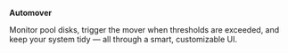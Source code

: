 **Automover**

Monitor pool disks, trigger the mover when thresholds are exceeded, and keep your system tidy — all through a smart, customizable UI.
